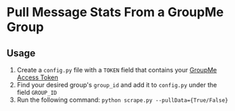 # Pull Message Stats From a GroupMe Group

## Usage

1. Create a `config.py` file with a `TOKEN` field that contains your [GroupMe Access Token](https://dev.groupme.com/)
2. Find your desired group's `group_id` and add it to `config.py` under the field `GROUP_ID` 
3. Run the following command: `python scrape.py --pullData={True/False}`
